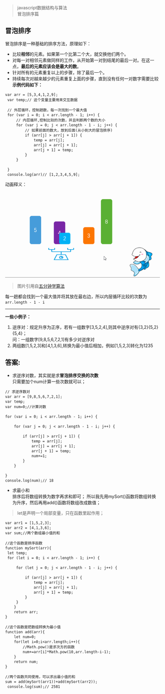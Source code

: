 > javascript数据结构与算法   
> 冒泡排序篇
## 冒泡排序
冒泡排序是一种基础的排序方法，原理如下：
- 比较**相邻**的元素。如果第一个比第二个大，就交换他们两个。
- 对每一对相邻元素做同样的工作，从开始第一对到结尾的最后一对。在这一点，**最后的元素应该会是最大的数**。
- 针对所有的元素重复以上的步骤，除了最后一个。
- 持续每次对越来越少的元素重复上面的步骤，直到没有任何一对数字需要比较   
**示例代码如下：**
```
var arr = [5,3,4,1,2,9];
 var temp;// 这个变量主要用来交互数据

 // 外层循环，控制趟数，每一次找到一个最大值
 for (var i = 0; i < arr.length - 1; i++) {
     // 内层循环,控制比较的次数，并且判断两个数的大小
     for (var j = 0; j < arr.length - 1 - i; j++) {
         // 如果前面的数大，放到后面(从小到大的冒泡排序)
         if (arr[j] > arr[j + 1]) {
             temp = arr[j];
             arr[j] = arr[j + 1];
             arr[j + 1] = temp;
         }
     }

 }
 console.log(arr)// [1,2,3,4,5,9];
 ```
 动画释义：   
 ![五分钟学算法](https://github.com/guozhibing/Web-js-Algorithms/blob/master/%E5%86%92%E6%B3%A1%E6%8E%92%E5%BA%8F.gif)   
 > 图片引用自[五分钟学算法](https://mp.weixin.qq.com/s/vn3KiV-ez79FmbZ36SX9lg) 

 每一趟都会找到一个最大值并将其放在最右边，所以内层循环比较的次数为`arr.length - 1 - i`
 ***
 **一些小例子：**   
 1. 逆序对：规定升序为正序，若有一组数字[3,5,2,4],则其中逆序对有{3,2}{5,2}{5,4}；   
 问：一组数字[9,8,5,6,7,2,1]有多少对逆序对
 2. 两组数[1,5,2,3]和[4,1,3,6],转换为最小值后相加，例如[1,5,2,3]转化为1235   


 ## 答案:
 - 求逆序对数，其实就是求**冒泡排序交换的次数**   
 只需要加个num计算一些次数就可以；
 ```
 // 求逆序数对
var arr = [9,8,5,6,7,2,1];
 var temp;
 var num=0;//计算对数
 
 for (var i = 0; i < arr.length - 1; i++) {
     
     for (var j = 0; j < arr.length - 1 - i; j++) {
         
         if (arr[j] > arr[j + 1]) {
             temp = arr[j];
             arr[j] = arr[j + 1];
             arr[j + 1] = temp;
             num+=1;
         }
     }

 }
 console.log(num);// 18
 ```
 
- 求最小和  
排序后将数组转换为数字再求和即可；
所以我先用mySort()函数将数组转换为升序，然后再用add()函数将数组改成数值；
> let是声明一个局部变量，只在函数里起作用；
```
var arr1 = [1,5,2,3];
var arr2 = [4,1,3,6];
var sum;//两个数组最小值的和

//这个函数是排序函数
function mySort(arr){
 let temp;
 for (let i = 0; i < arr.length - 1; i++) {

     for (let j = 0; j < arr.length - 1 - i; j++) {

         if (arr[j] > arr[j + 1]) {
             temp = arr[j];
             arr[j] = arr[j + 1];
             arr[j + 1] = temp;
         }
     }
    }
    return arr;
}

//这个函数是把数组转换为最小值
function add(arr){
    let num=0;
    for(let i=0;i<arr.length;i++){
        //Math.pow()是求次方的函数
        num+=arr[i]*Math.pow(10,arr.length-i-1);
    }
    return num;
}

//两个函数共同使用，可以求出最小值的和
sum = add(mySort(arr1))+add(mySort(arr2));
 console.log(sum);// 2581

```
 
